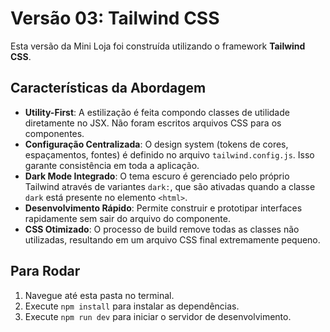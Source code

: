 # Versão 03: Tailwind CSS

Esta versão da Mini Loja foi construída utilizando o framework **Tailwind CSS**.

## Características da Abordagem

-   **Utility-First**: A estilização é feita compondo classes de utilidade diretamente no JSX. Não foram escritos arquivos CSS para os componentes.
-   **Configuração Centralizada**: O design system (tokens de cores, espaçamentos, fontes) é definido no arquivo `tailwind.config.js`. Isso garante consistência em toda a aplicação.
-   **Dark Mode Integrado**: O tema escuro é gerenciado pelo próprio Tailwind através de variantes `dark:`, que são ativadas quando a classe `dark` está presente no elemento `<html>`.
-   **Desenvolvimento Rápido**: Permite construir e prototipar interfaces rapidamente sem sair do arquivo do componente.
-   **CSS Otimizado**: O processo de build remove todas as classes não utilizadas, resultando em um arquivo CSS final extremamente pequeno.

## Para Rodar

1.  Navegue até esta pasta no terminal.
2.  Execute `npm install` para instalar as dependências.
3.  Execute `npm run dev` para iniciar o servidor de desenvolvimento.